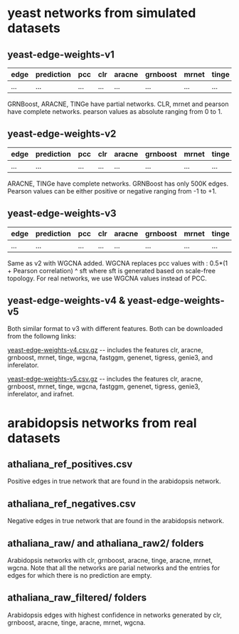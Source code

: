 
yeast networks from simulated datasets
========================

yeast-edge-weights-v1
---

| edge | prediction | pcc | clr | aracne | grnboost | mrnet | tinge |
|------|------------|-----|-----|--------|----------|-------|-------|
| ...  | ...        | ... | ... | ...    | ...      | ...   | ...   |

GRNBoost, ARACNE, TINGe have partial networks.
CLR, mrnet and pearson have complete networks. 
pearson values as absolute ranging from 0 to 1.

yeast-edge-weights-v2
---

| edge | prediction | pcc | clr | aracne | grnboost | mrnet | tinge |
|------|------------|-----|-----|--------|----------|-------|-------|
| ...  | ...        | ... | ... | ...    | ...      | ...   | ...   |


ARACNE, TINGe have complete networks. GRNBoost has only 500K edges.
Pearson values can be either positive or negative ranging from -1 to +1.


yeast-edge-weights-v3
---

| edge | prediction | pcc | clr | aracne | grnboost | mrnet | tinge | wgcna |
|------|------------|-----|-----|--------|----------|-------|-------|-------|
| ...  | ...        | ... | ... | ...    | ...      | ...   | ...   | ...   |

Same as v2 with WGCNA added.
WGCNA replaces pcc values with : 0.5*(1 + Pearson correlation) ^ sft
where sft is generated based on scale-free topology.
For real networks, we use WGCNA values instead of PCC.


yeast-edge-weights-v4 & yeast-edge-weights-v5
---
Both similar format to v3 with different features. 
Both can be downloaded  from the followng links:

[yeast-edge-weights-v4.csv.gz](https://www.dropbox.com/s/gxv6ksnbk601wwm/yeast-edge-weights-v4.csv.gz?dl=0)
-- includes  the features clr, aracne, grnboost, mrnet, tinge, wgcna, fastggm, genenet, tigress, genie3, and inferelator.

[yeast-edge-weights-v5.csv.gz](https://www.dropbox.com/s/c7rhjs75oek1wia/yeast-edge-weights-v5.csv.gz?dl=0) 
-- includes  the features clr, aracne, grnboost, mrnet, tinge, wgcna, fastggm, genenet, tigress, genie3, inferelator, and irafnet.

arabidopsis networks from real datasets
========================

athaliana_ref_positives.csv
--------------------------------

Positive edges in true network that are found in the arabidopsis network.

athaliana_ref_negatives.csv
---------------------------------

Negative edges in true network that are found in the arabidopsis network.





athaliana_raw/ and athaliana_raw2/ folders
---
Arabidopsis networks with clr, grnboost, aracne, tinge, aracne, mrnet, wgcna.
Note that all the networks are parial networks and the entries for edges 
for which there is  no prediction are empty. 


athaliana_raw_filtered/ folders
---
Arabidopsis edges with highest confidence in networks generated by 
clr, grnboost, aracne, tinge, aracne, mrnet, wgcna.
